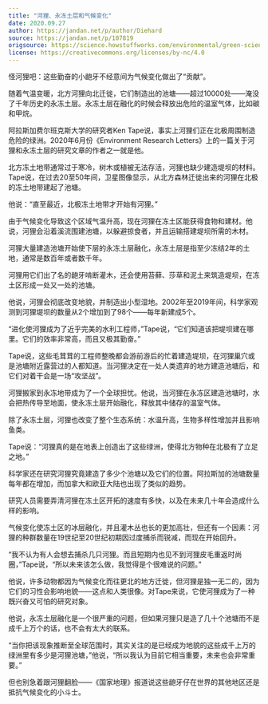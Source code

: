 ```yaml
---
title: "河狸、永冻土层和气候变化"
date: 2020.09.27
author: https://jandan.net/p/author/Diehard
source: https://jandan.net/p/107819
origsource: https://science.howstuffworks.com/environmental/green-science/beavers-permafrost-climate-change.htm
license: https://creativecommons.org/licenses/by-nc/4.0
---
```



怪河狸吧：这些勤奋的小龅牙不经意间为气候变化做出了“贡献”。

随着气温变暖，北方河狸向北迁徙，它们制造出的池塘——超过10000处——淹没了千年历史的永冻土层。永冻土层在融化的时候会释放出危险的温室气体，比如碳和甲烷。

阿拉斯加费尔班克斯大学的研究者Ken Tape说，事实上河狸们正在北极周围制造危险的绿洲。2020年6月份《Environment Research Letters》上的一篇关于河狸和永冻土层的研究文章的作者之一就是他。

北方冻土地带通常过于寒冷，树木或植被无法存活，河狸也缺少建造堤坝的材料。Tape说，在过去20至50年间，卫星图像显示，从北方森林迁徙出来的河狸在北极的冻土地带建起了池塘。

他说：“直至最近，北极冻土地带才开始有河狸。”

由于气候变化导致这个区域气温升高，现在河狸在冻土区能获得食物和建材。他说，河狸会沿着溪流围建池塘，以躲避掠食者，并且运输搭建堤坝所需的木材。

河狸大量建造池塘开始使下层的永冻土层融化，永冻土层是指至少冻结2年的土地，通常是数百年或者数千年。

河狸用它们出了名的龅牙啃断灌木，还会使用苔藓、莎草和泥土来筑造堤坝，在冻土区形成一处又一处的池塘。

他说，河狸会彻底改变地貌，并制造出小型湿地。2002年至2019年间，科学家观测到河狸堤坝的数量从2个增加到了98个——每年新建成5个。

“进化使河狸成为了近乎完美的水利工程师，”Tape说，“它们知道该把堤坝建在哪里。它们的效率非常高，而且又极其勤奋。”

Tape说，这些毛茸茸的工程师整晚都会游前游后的忙着建造堤坝，在河狸巢穴或是池塘附近露营过的人都知道。当河狸决定在一处人类遗弃的地方建造池塘后，和它们对着干会是一场“攻坚战”。

河狸搬家到永冻地带成为了一个全球担忧。他说，当河狸在永冻区建造池塘时，水会把热传导至地面，使永冻土层开始融化，释放其中储存的温室气体。

除了永冻土层，河狸也改变了整个生态系统：水温升高，生物多样性增加并且影响鱼类。

Tape说：“河狸真的是在地表上创造出了这些绿洲，使得北方物种在北极有了立足之地。”

科学家还在研究河狸究竟建造了多少个池塘以及它们的位置。阿拉斯加的池塘数量每年都在增加，而加拿大和欧亚大陆也出现了类似的趋势。

研究人员需要弄清河狸在冻土区开拓的速度有多快，以及在未来几十年会造成什么样的影响。

气候变化使冻土区的冰层融化，并且灌木丛也长的更加高壮，但还有一个因素：河狸的种群数量在19世纪至20世纪初期因过度捕杀而锐减，而现在开始回升。

“我不认为有人会想去捕杀几只河狸。而且短期内也见不到河狸皮毛重返时尚圈，”Tape说，“所以未来该怎么做，我觉得是个很难说的问题。”

他说，许多动物都因为气候变化而往更北的地方迁徙，但河狸是独一无二的，因为它们的习性会影响地貌——这点和人类很像。对Tape来说，它使河狸成为了一种既兴奋又可怕的研究对象。

他说，永冻土层融化是一个很严重的问题，但如果河狸只是造了几十个池塘而不是成千上万个的话，也不会有太大的联系。

“当你把该现象推断至全球范围时，其实关注的是已经成为地貌的这些成千上万的绿洲里有多少是河狸池塘，”他说，“所以我认为目前它相当重要，未来也会非常重要。”

但也别急着跟河狸翻脸——《国家地理》报道说这些龅牙仔在世界的其他地区还是抵抗气候变化的小斗士。
